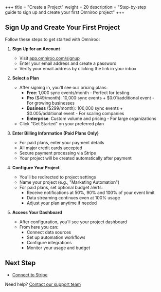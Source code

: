 +++
title = "Create a Project"
weight = 20
description = "Step-by-step guide to sign up and create your first Omniroo project"
+++

## Sign Up and Create Your First Project

Follow these steps to get started with Omniroo:

1. **Sign Up for an Account**
   - Visit [app.omniroo.com/signup](https://app.omniroo.com/signup)
   - Enter your email address and create a password
   - Verify your email address by clicking the link in your inbox

2. **Select a Plan**
   - After signing in, you'll see our pricing plans:
     - **Free**: 1,000 sync events/month - Perfect for testing
     - **Pro** ($49/month): 10,000 sync events + $0.01/additional event - For growing businesses
     - **Business** ($299/month): 100,000 sync events + $0.005/additional event - For scaling companies
     - **Enterprise**: Custom volume and pricing - For large organizations
   - Click "Get Started" on your preferred plan

3. **Enter Billing Information (Paid Plans Only)**
   - For paid plans, enter your payment details
   - All major credit cards accepted
   - Secure payment processing via Stripe
   - Your project will be created automatically after payment

4. **Configure Your Project**
   - You'll be redirected to project settings
   - Name your project (e.g., "Marketing Automation")
   - For paid plans, set optional budget alerts:
     - Receive notifications at 50%, 90% and 100% of your event limit
     - Data streaming continues even at 100% usage
     - Adjust your plan anytime if needed

5. **Access Your Dashboard**
   - After configuration, you'll see your project dashboard
   - From here you can:
     - Connect data sources
     - Set up automation workflows
     - Configure integrations
     - Monitor your usage and budget

## Next Step

- [Connect to Stripe](/docs/connect-stripe)

Need help? [Contact our support team](/contact)
